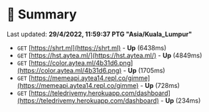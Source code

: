 # 📖 Summary
Last updated: **29/4/2022, 11:59:37 PTG "Asia/Kuala_Lumpur"**

- `GET` [https://shrt.ml](https://shrt.ml) - **Up** (6438ms)
- `GET` [https://hst.aytea.ml/](https://hst.aytea.ml/) - **Up** (4849ms)
- `GET` [https://color.aytea.ml/4b31d6.png](https://color.aytea.ml/4b31d6.png) - **Up** (1705ms)
- `GET` [https://memeapi.aytea14.repl.co/gimme](https://memeapi.aytea14.repl.co/gimme) - **Up** (728ms)
- `GET` [https://teledrivemy.herokuapp.com/dashboard](https://teledrivemy.herokuapp.com/dashboard) - **Up** (234ms)
